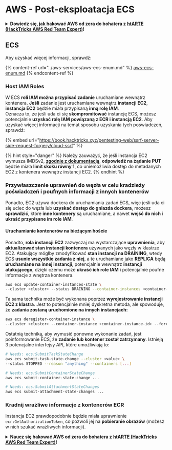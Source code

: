 # AWS - Post-eksploatacja ECS

<details>

<summary><strong>Dowiedz się, jak hakować AWS od zera do bohatera z</strong> <a href="https://training.hacktricks.xyz/courses/arte"><strong>htARTE (HackTricks AWS Red Team Expert)</strong></a><strong>!</strong></summary>

Inne sposoby wsparcia HackTricks:

* Jeśli chcesz zobaczyć swoją **firmę reklamowaną w HackTricks** lub **pobrać HackTricks w formacie PDF**, sprawdź [**SUBSCRIPTION PLANS**](https://github.com/sponsors/carlospolop)!
* Zdobądź [**oficjalne gadżety PEASS & HackTricks**](https://peass.creator-spring.com)
* Odkryj [**Rodzinę PEASS**](https://opensea.io/collection/the-peass-family), naszą kolekcję ekskluzywnych [**NFT**](https://opensea.io/collection/the-peass-family)
* **Dołącz do** 💬 [**grupy Discord**](https://discord.gg/hRep4RUj7f) lub [**grupy telegramowej**](https://t.me/peass) lub **śledź** nas na **Twitterze** 🐦 [**@hacktricks_live**](https://twitter.com/hacktricks_live)**.**
* **Podziel się swoimi sztuczkami hakerskimi, przesyłając PR-y do** [**HackTricks**](https://github.com/carlospolop/hacktricks) i [**HackTricks Cloud**](https://github.com/carlospolop/hacktricks-cloud) github repos.

</details>

## ECS

Aby uzyskać więcej informacji, sprawdź:

{% content-ref url="../aws-services/aws-ecs-enum.md" %}
[aws-ecs-enum.md](../aws-services/aws-ecs-enum.md)
{% endcontent-ref %}

### Host IAM Roles

W ECS **roli IAM można przypisać zadanie** uruchamiane wewnątrz kontenera. **Jeśli** zadanie jest uruchamiane wewnątrz **instancji EC2**, **instancja EC2** będzie miała przypisaną **inną rolę IAM**.\
Oznacza to, że jeśli uda ci się **skompromitować** instancję ECS, możesz potencjalnie **uzyskać rolę IAM powiązaną z ECR i instancją EC2**. Aby uzyskać więcej informacji na temat sposobu uzyskania tych poświadczeń, sprawdź:

{% embed url="https://book.hacktricks.xyz/pentesting-web/ssrf-server-side-request-forgery/cloud-ssrf" %}

{% hint style="danger" %}
Należy zauważyć, że jeśli instancja EC2 wymusza IMDSv2, [**zgodnie z dokumentacją**](https://docs.aws.amazon.com/AWSEC2/latest/UserGuide/instance-metadata-v2-how-it-works.html), **odpowiedź na żądanie PUT** będzie miała **limit skoku równy 1**, co uniemożliwia dostęp do metadanych EC2 z kontenera wewnątrz instancji EC2.
{% endhint %}

### Przywłaszczenie uprawnień do węzła w celu kradzieży poświadczeń i poufnych informacji z innych kontenerów

Ponadto, EC2 używa dockera do uruchamiania zadań ECS, więc jeśli uda ci się uciec do węzła lub **uzyskać dostęp do gniazda dockera**, możesz **sprawdzić**, które **inne kontenery** są uruchamiane, a nawet **wejść do nich** i **ukraść przypisane im role IAM**.

#### Uruchamianie kontenerów na bieżącym hoście

Ponadto, **rola instancji EC2** zazwyczaj ma wystarczające **uprawnienia**, aby **aktualizować stan instancji kontenera** używanych jako węzły w klastrze EC2. Atakujący mógłby zmodyfikować **stan instancji na DRAINING**, wtedy ECS **usunie wszystkie zadania z niej**, a te uruchamiane jako **REPLICA** będą **uruchamiane na innej instancji**, potencjalnie wewnątrz **instancji atakującego**, dzięki czemu może **ukraść ich role IAM** i potencjalnie poufne informacje z wnętrza kontenera.
```bash
aws ecs update-container-instances-state \
--cluster <cluster> --status DRAINING --container-instances <container-instance-id>
```
Ta sama technika może być wykonana poprzez **wyrejestrowanie instancji EC2 z klastra**. Jest to potencjalnie mniej dyskretna metoda, ale spowoduje, że **zadania zostaną uruchomione na innych instancjach:**
```bash
aws ecs deregister-container-instance \
--cluster <cluster> --container-instance <container-instance-id> --force
```
Ostatnią techniką, aby wymusić ponowne wykonanie zadań, jest poinformowanie ECS, że **zadanie lub kontener został zatrzymany**. Istnieją 3 potencjalne interfejsy API, które umożliwiają to:
```bash
# Needs: ecs:SubmitTaskStateChange
aws ecs submit-task-state-change --cluster <value> \
--status STOPPED --reason "anything" --containers [...]

# Needs: ecs:SubmitContainerStateChange
aws ecs submit-container-state-change ...

# Needs: ecs:SubmitAttachmentStateChanges
aws ecs submit-attachment-state-changes ...
```
### Kradnij wrażliwe informacje z kontenerów ECR

Instancja EC2 prawdopodobnie będzie miała uprawnienie `ecr:GetAuthorizationToken`, co pozwoli jej na **pobieranie obrazów** (możesz w nich szukać wrażliwych informacji).

<details>

<summary><strong>Naucz się hakować AWS od zera do bohatera z</strong> <a href="https://training.hacktricks.xyz/courses/arte"><strong>htARTE (HackTricks AWS Red Team Expert)</strong></a><strong>!</strong></summary>

Inne sposoby wsparcia HackTricks:

* Jeśli chcesz zobaczyć swoją **firmę reklamowaną w HackTricks** lub **pobrać HackTricks w formacie PDF**, sprawdź [**PLAN SUBSKRYPCYJNY**](https://github.com/sponsors/carlospolop)!
* Zdobądź [**oficjalne gadżety PEASS & HackTricks**](https://peass.creator-spring.com)
* Odkryj [**Rodzinę PEASS**](https://opensea.io/collection/the-peass-family), naszą kolekcję ekskluzywnych [**NFT**](https://opensea.io/collection/the-peass-family)
* **Dołącz do** 💬 [**grupy Discord**](https://discord.gg/hRep4RUj7f) lub [**grupy telegramowej**](https://t.me/peass) lub **śledź** nas na **Twitterze** 🐦 [**@hacktricks_live**](https://twitter.com/hacktricks_live)**.**
* **Podziel się swoimi sztuczkami hakerskimi, przesyłając PR-y do** [**HackTricks**](https://github.com/carlospolop/hacktricks) i [**HackTricks Cloud**](https://github.com/carlospolop/hacktricks-cloud) github repos.

</details>
